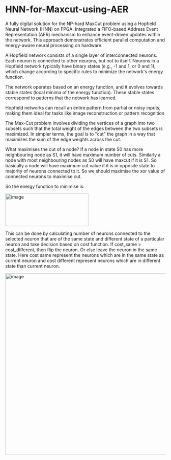 # HNN-for-Maxcut-using-AER
A fully digital solution for the NP-hard MaxCut problem using a Hopfield Neural Network (HNN) on FPGA. Integrated a FIFO-based Address Event Representation (AER) mechanism to enhance event-driven updates within the network. This approach demonstrates efficient parallel computation and energy-aware neural processing on hardware.

A Hopfield network consists of a single layer of interconnected neurons. Each neuron is connected to other neurons, but not to itself. Neurons in a Hopfield network typically have binary states (e.g., -1 and 1, or 0 and 1), which change according to specific rules to minimize the network's energy function.

The network operates based on an energy function, and it evolves towards stable states (local minima of the energy function). These stable states correspond to patterns that the network has learned.

Hopfield networks can recall an entire pattern from partial or noisy inputs, making them ideal for tasks like image reconstruction or pattern recognition

The Max-Cut problem involves dividing the vertices of a graph into two subsets such that the total weight of the edges between the two subsets is maximized. In simpler terms, the goal is to "cut" the graph in a way that maximizes the sum of the edge weights across the cut.
 
What maximises the cut of a node? If a node in state S0 has more neighbouring node as S1, it will have maximum number of cuts. Similarly a node with most neighbouring nodes as S0 will have maxcut if it is S1. So basically a node will have maximum cut value if it is in opposite state to majority of neurons connected to it. So we should maximise the xor value of connected neurons to maximise cut.

So the energy function to minimise is:


<img width="261" height="102" alt="image" src="https://github.com/user-attachments/assets/17a1a9a2-8d0d-4d15-88d6-a57f513c975b" />

This can be done by calculating number of neurons connected to the selected neuron that are of the same state and different state of a particular neuron and take decision based on cost function. If cost_same > cost_different, then flip the neuron. Or else leave the neuron in the same state. Here cost same represent the neurons which are in the same state as current neuron and cost different represent neurons which are in different state than current neuron.

<img width="1204" height="567" alt="image" src="https://github.com/user-attachments/assets/2554cbb7-5766-4a61-9237-c9ff528a9538" />
